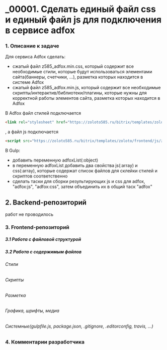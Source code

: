 # _00001. Сделать единый файл css и единый файл js для подключения в сервисе adfox

### 1. Описание к задаче

Для сервиса Adfox сделать:

 - сжатый файл z585_adfox.min.css, который содержит все необходимые стили, которые будут использоваться элементами сайта(баннеры, счетчики, ...), разметка которых находится в системе Adfox
 - сжатый файл z585_adfox.min.js, который содержит все необходимые скрипты/интерактив/библиотеки/плагины, которые нужны для корректной работы элементов сайта, разметка которых находится в Adfox

В Adfox файл стилей подключается

```html
<link rel="stylesheet" href="https://zoloto585.ru/bitrix/templates/zoloto/frontend/css/z585_adfox.min.css" type="text/css">
```

, а файл js подключается

```html
<script src="https://zoloto585.ru/bitrix/templates/zoloto/frontend/js/z585_adfox.min.js"></script>
```


В Gulp:
 - добавить переменную adfoxList(:object)
 - в переменную adfoxList добавить два свойства js(:array) и css(:array), которые содержат список файлов для склейки стилей и скриптов соответственно
 - сделать таски для сборки результирующих js и css для adfox, "adfox:js", "adfox:css", затем объединить их в общий таск "adfox"




## 2. Backend-репозиторий
работ не проводилось

### 3. Frontend-репозиторий

##### 3.1 Работа с файловой структурой

##### 3.2 Работа с содержимым файлов

###### Стили
###### Скрипты
###### Разметка
###### Графика, шрифты, медиа
###### Системные(gulpfile.js, package.json, .gitignore, .editorconfig, travis, ...)



### 4. Комментарии разработчика